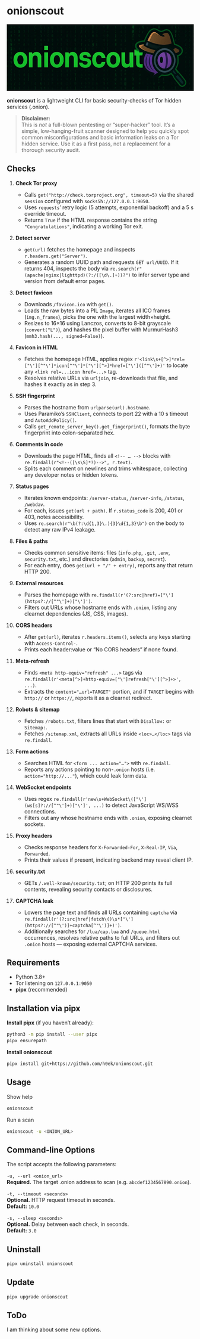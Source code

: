 # onionscout

![onionscout](onionscout.webp)

**onionscout** is a lightweight CLI for basic security-checks of Tor hidden services (.onion).

> **Disclaimer:**  
> This is *not* a full-blown pentesting or “super-hacker” tool. It’s a simple, low-hanging-fruit scanner designed to help you quickly spot common misconfigurations and basic information leaks on a Tor hidden service. Use it as a first pass, not a replacement for a thorough security audit.

## Checks
1. **Check Tor proxy**  
   - Calls `get("http://check.torproject.org", timeout=5)` via the shared `session` configured with `socks5h://127.0.0.1:9050`.  
   - Uses `requests`’ retry logic (5 attempts, exponential backoff) and a 5 s override timeout.  
   - Returns `True` if the HTML response contains the string `"Congratulations"`, indicating a working Tor exit.

2. **Detect server**  
   - `get(url)` fetches the homepage and inspects `r.headers.get("Server")`.  
   - Generates a random UUID path and requests `GET url/UUID`. If it returns 404, inspects the body via `re.search(r"(apache|nginx|lighttpd)(?:/([\d\.]+))?")` to infer server type and version from default error pages.

3. **Detect favicon**  
   - Downloads `/favicon.ico` with `get()`.  
   - Loads the raw bytes into a PIL `Image`, iterates all ICO frames (`img.n_frames`), picks the one with the largest width×height.  
   - Resizes to 16×16 using Lanczos, converts to 8-bit grayscale (`convert("L")`), and hashes the pixel buffer with MurmurHash3 (`mmh3.hash(..., signed=False)`).

4. **Favicon in HTML**  
   - Fetches the homepage HTML, applies regex `r'<link\s+[^>]*rel=["\'][^"\']*icon[^"\']*["\'][^>]*href=["\']([^"\']+)'` to locate any `<link rel=...icon href=...>` tag.  
   - Resolves relative URLs via `urljoin`, re-downloads that file, and hashes it exactly as in step 3.

5. **SSH fingerprint**  
   - Parses the hostname from `urlparse(url).hostname`.  
   - Uses Paramiko’s `SSHClient`, connects to port 22 with a 10 s timeout and `AutoAddPolicy()`.  
   - Calls `get_remote_server_key().get_fingerprint()`, formats the byte fingerprint into colon-separated hex.

6. **Comments in code**  
   - Downloads the page HTML, finds all `<!-- … -->` blocks with `re.findall(r"<!--([\s\S]*?)-->", r.text)`.  
   - Splits each comment on newlines and trims whitespace, collecting any developer notes or hidden tokens.

7. **Status pages**  
   - Iterates known endpoints: `/server-status`, `/server-info`, `/status`, `/webdav`.  
   - For each, issues `get(url + path)`. If `r.status_code` is 200, 401 or 403, notes accessibility.  
   - Uses `re.search(r"\b(?:\d{1,3}\.){3}\d{1,3}\b")` on the body to detect any raw IPv4 leakage.

8. **Files & paths**  
   - Checks common sensitive items: files (`info.php`, `.git`, `.env`, `security.txt`, etc.) and directories (`admin`, `backup`, `secret`).  
   - For each entry, does `get(url + "/" + entry)`, reports any that return HTTP 200.

9. **External resources**  
   - Parses the homepage with `re.findall(r'(?:src|href)=["\'](https?://[^"\']+)["\']')`.  
   - Filters out URLs whose hostname ends with `.onion`, listing any clearnet dependencies (JS, CSS, images).

10. **CORS headers**  
    - After `get(url)`, iterates `r.headers.items()`, selects any keys starting with `Access-Control-`.  
    - Prints each header:value or “No CORS headers” if none found.

11. **Meta-refresh**  
    - Finds `<meta http-equiv="refresh" ...>` tags via `re.findall(r'<meta[^>]+http-equiv=["\']refresh["\'][^>]+>', ...)`.  
    - Extracts the `content="…url=TARGET"` portion, and if `TARGET` begins with `http://` or `https://`, reports it as a clearnet redirect.

12. **Robots & sitemap**  
    - Fetches `/robots.txt`, filters lines that start with `Disallow:` or `Sitemap:`.  
    - Fetches `/sitemap.xml`, extracts all URLs inside `<loc>…</loc>` tags via `re.findall`.

13. **Form actions**  
    - Searches HTML for `<form ... action="…">` with `re.findall`.  
    - Reports any actions pointing to non-`.onion` hosts (i.e. `action="http://..."`), which could leak form data.

14. **WebSocket endpoints**  
    - Uses regex `re.findall(r'new\s+WebSocket\(["\'](ws[s]?://[^"\']+)["\']', ...)` to detect JavaScript WS/WSS connections.  
    - Filters out any whose hostname ends with `.onion`, exposing clearnet sockets.

15. **Proxy headers**  
    - Checks response headers for `X-Forwarded-For`, `X-Real-IP`, `Via`, `Forwarded`.  
    - Prints their values if present, indicating backend may reveal client IP.

16. **security.txt**  
    - GETs `/.well-known/security.txt`; on HTTP 200 prints its full contents, revealing security contacts or disclosures.

17. **CAPTCHA leak**  
    - Lowers the page text and finds all URLs containing `captcha` via `re.findall(r'(?:src|href|fetch\()\s*["\'](https?://[^"\')]+captcha[^"\')]+)')`.  
    - Additionally searches for `/lua/cap.lua` and `/queue.html` occurrences, resolves relative paths to full URLs, and filters out `.onion` hosts — exposing external CAPTCHA services.

## Requirements
- Python 3.8+  
- Tor listening on `127.0.0.1:9050`
- **pipx** (recommended)

## Installation via pipx
**Install pipx** (if you haven’t already):  
```bash
python3 -m pip install --user pipx
pipx ensurepath
```

**Install onionscout**
```bash
pipx install git+https://github.com/h0ek/onionscout.git
```

## Usage
Show help
```bash
onionscout
```

Run a scan
```bash
onionscout -u <ONION_URL>
```
## Command-line Options

The script accepts the following parameters:

`-u, --url <onion_url>`  
**Required.** The target .onion address to scan (e.g. `abcdef1234567890.onion`).

`-t, --timeout <seconds>`  
**Optional.** HTTP request timeout in seconds.  
**Default:** `10.0`

`-s, --sleep <seconds>`  
**Optional.** Delay between each check, in seconds.  
**Default:** `3.0`

## Uninstall
```bash
pipx uninstall onionscout
```

## Update
```bash
pipx upgrade onionscout
```

## ToDo
I am thinking about some new options.
